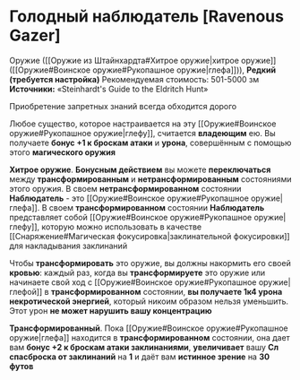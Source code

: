 # Голодный наблюдатель [Ravenous Gazer]

Оружие ([[Оружие из Штайнхардта#Хитрое оружие|хитрое оружие]] ([[Оружие#Воинское оружие#Рукопашное оружие|глефа]])), **Редкий (требуется настройка)**
Рекомендуемая стоимость: 501-5000 зм
**Источники:** «Steinhardt's Guide to the Eldritch Hunt»

Приобретение запретных знаний всегда обходится дорого

Любое существо, которое настраивается на эту [[Оружие#Воинское оружие#Рукопашное оружие|глефу]], считается **владеющим** ею. Вы получаете **бонус +1 к броскам атаки** и **урона**, совершённым с помощью этого **магического оружия**

**Хитрое оружие**. **Бонусным действием** вы можете **переключаться** между **трансформированным** и **нетрансформированным** состояниями этого оружия. В своем **нетрансформированном** состоянии **Наблюдатель** - это [[Оружие#Воинское оружие#Рукопашное оружие|глефа]]. В своем **трансформированном** состоянии **Наблюдатель** представляет собой [[Оружие#Воинское оружие#Рукопашное оружие|глефу]], которую можно использовать в качестве [[Снаряжение#Магическая фокусировка|заклинательной фокусировки]] для накладывания заклинаний

Чтобы **трансформировать** это оружие, вы должны накормить его своей **кровью**: каждый раз, когда вы **трансформируете** это оружие или начинаете свой ход с [[Оружие#Воинское оружие#Рукопашное оружие|глефой]] в **трансформированном** состоянии, **вы получаете 1к4 урона некротической энергией**, который никоим образом нельзя уменьшить. Этот урон **не может нарушить вашу концентрацию**

**Трансформированный**. Пока [[Оружие#Воинское оружие#Рукопашное оружие|глефа]] находится в **трансформированном** состоянии, она дает вам **бонус +2 к броскам атаки заклинаниями**, **увеличивает** вашу **Сл спасброска от заклинаний** на **1** и даёт вам **истинное зрение** на **30 футов**